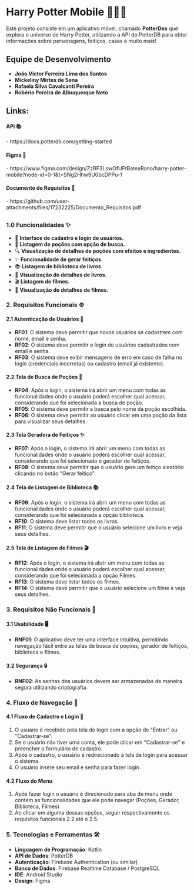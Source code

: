 # Harry Potter Mobile 🧙‍♂️✨

Este projeto consiste em um aplicativo móvel, chamado **PotterDex** que explora o universo de Harry Potter, utilizando a API do PotterDB para obter informações sobre personagens, feitiços, casas e muito mais!

## Equipe de Desenvolvimento

- **João Victor Ferreira Lima dos Santos**
- **Mickeliny Mirtes de Sena**
- **Rafaela Silva Cavalcanti Pereira**
- **Robério Pereira de Albuquerque Neto**

## Links:

<h4>API 📚</h4>
- https://docs.potterdb.com/getting-started

<h4>Figma 🎨</h4>
- https://www.figma.com/design/ZzRF3LswOfUFtBateaRano/harry-potter-mobile?node-id=0-1&t=SNg2Hhw9U0bcDPPu-1

<h4>Documento de Requisitos 📑</h4>
- https://github.com/user-attachments/files/17232225/Documento_Requisitos.pdf

##

### 1.0 Funcionalidades ✨
- 📝 **Interface de cadastro e login de usuários.**
- 🧪 **Listagem de poções com opção de busca.**
- 🔍 **Visualização de detalhes de poções com efeitos e ingredientes.**
- ✨ **Funcionalidade de gerar feitiços.**
- 📚 **Listagem de biblioteca de livros.**
- 📖 **Visualização de detalhes de livros.**
- 🎬 **Listagem de filmes.**
- 🎥 **Visualização de detalhes de filmes.**

### 2. Requisitos Funcionais ⚙️

#### 2.1 Autenticação de Usuários 🔐
- **RF01**: O sistema deve permitir que novos usuários se cadastrem com nome, email e senha.
- **RF02**: O sistema deve permitir o login de usuários cadastrados com email e senha.
- **RF03**: O sistema deve exibir mensagens de erro em caso de falha no login (credenciais incorretas) ou cadastro (email já existente).

#### 2.2 Tela de Busca de Poções 🧪
- **RF04**: Após o login, o sistema irá abrir um menu com todas as funcionalidades onde o usuário poderá escolher qual acessar, considerando que foi selecionada a busca de poção.
- **RF05**: O sistema deve permitir a busca pelo nome da poção escolhida.
- **RF06**: O sistema deve permitir ao usuário clicar em uma poção da lista para visualizar seus detalhes.

#### 2.3 Tela Geradora de Feitiços ✨
- **RF07**: Após o login, o sistema irá abrir um menu com todas as funcionalidades onde o usuário poderá escolher qual acessar, considerando que foi selecionado o gerador de feitiços.
- **RF08**: O sistema deve permitir que o usuário gere um feitiço aleatório clicando no botão "Gerar feitiço".

#### 2.4 Tela de Listagem de Biblioteca 📚
- **RF09**: Após o login, o sistema irá abrir um menu com todas as funcionalidades onde o usuário poderá escolher qual acessar, considerando que foi selecionada a opção biblioteca.
- **RF10**: O sistema deve listar todos os livros.
- **RF11**: O sistema deve permitir que o usuário selecione um livro e veja seus detalhes.

#### 2.5 Tela de Listagem de Filmes 🎬
- **RF12**: Após o login, o sistema irá abrir um menu com todas as funcionalidades onde o usuário poderá escolher qual acessar, considerando que foi selecionada a opção Filmes.
- **RF13**: O sistema deve listar todos os filmes.
- **RF14**: O sistema deve permitir que o usuário selecione um filme e veja seus detalhes.

### 3. Requisitos Não Funcionais 🚀

#### 3.1 Usabilidade 🖥️
- **RNF01**: O aplicativo deve ter uma interface intuitiva, permitindo navegação fácil entre as telas de busca de poções, gerador de feitiços, biblioteca e filmes.

#### 3.2 Segurança 🔒
- **RNF02**: As senhas dos usuários devem ser armazenadas de maneira segura utilizando criptografia.

### 4. Fluxo de Navegação 🔄

#### 4.1 Fluxo de Cadastro e Login 🔐
1. O usuário é recebido pela tela de login com a opção de "Entrar" ou "Cadastrar-se".
2. Se o usuário não tiver uma conta, ele pode clicar em "Cadastrar-se" e preencher o formulário de cadastro.
3. Após o cadastro, o usuário é redirecionado à tela de login para acessar o sistema.
4. O usuário insere seu email e senha para fazer login.

#### 4.2 Fluxo do Menu
1. Após fazer login o usuário é direcionado para aba de menu onde contém as funcionalidades que ele pode navegar (Poções, Gerador, Biblioteca, Filmes)
2. Ao clicar em alguma dessas opções, seguir respectivamente os requisitos funcionais 2.2 até o 2.5.

### 5. Tecnologias e Ferramentas 🛠️
- **Linguagem de Programação**: Kotlin
- **API de Dados**: PotterDB
- **Autenticação**: Firebase Authentication (ou similar)
- **Banco de Dados**: Firebase Realtime Database / PostgreSQL
- **IDE**: Android Studio
- **Design**: Figma
